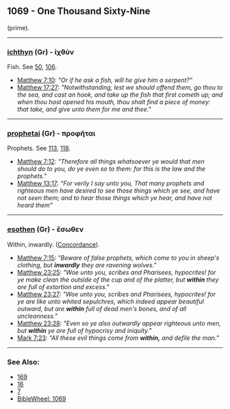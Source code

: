## 1069 - One Thousand Sixty-Nine
(prime).

---

### [ichthyn](/greek?word=ichthun) (Gr) - ἰχθὺν
Fish. See [50](50), [106](106).

- [Matthew 7:10](https://biblehub.com/matthew/7-10.htm): *"Or if he ask a fish, will he give him a serpent?"*
- [Matthew 17:27](https://biblehub.com/matthew/17-27.htm): *"Notwithstanding, lest we should offend them, go thou to the sea, and cast an hook, and take up the fish that first cometh up; and when thou hast opened his mouth, thou shalt find a piece of money: that take, and give unto them for me and thee."*

---

### [prophetai](/greek?word=prophetai) (Gr) - προφῆται
Prophets. See [113](113), [118](118).

- [Matthew 7:12](https://biblehub.com/matthew/7-12.htm): *"Therefore all things whatsoever ye would that men should do to you, do ye even so to them: for this is the law and the prophets."*
- [Matthew 13:17](https://biblehub.com/matthew/13-17.htm): *"For verily I say unto you, That many prophets and righteous men have desired to see those things which ye see, and have not seen them; and to hear those things which ye hear, and have not heard them"*

---

### [esothen](/greek?word=esOthen) (Gr) - ἔσωθεν
Within, inwardly. ([Concordance](https://biblehub.com/greek/eso_then_2081.htm)).

- [Matthew 7:15](https://biblehub.com/matthew/7-15.htm): *"Beware of false prophets, which come to you in sheep's clothing, but **inwardly** they are ravening wolves."*
- [Matthew 23:25](https://biblehub.com/matthew/23-25.htm): *"Woe unto you, scribes and Pharisees, hypocrites! for ye make clean the outside of the cup and of the platter, but **within** they are full of extortion and excess."*
- [Matthew 23:27](https://biblehub.com/matthew/23-27.htm): *"Woe unto you, scribes and Pharisees, hypocrites! for ye are like unto whited sepulchres, which indeed appear beautiful outward, but are **within** full of dead men's bones, and of all uncleanness."*
- [Matthew 23:28](https://biblehub.com/matthew/23-28.htm): *"Even so ye also outwardly appear righteous unto men, but **within** ye are full of hypocrisy and iniquity."*
- [Mark 7:23](https://biblehub.com/mark/7-23.htm): *"All these evil things come from **within,** and defile the man."*

---

### See Also:
- [169](169)
- [16](16)
- [7](7)
- [BibleWheel: 1069](https://www.biblewheel.com//GR/GR_Database.php?SearchBy_Gematria=1069)
